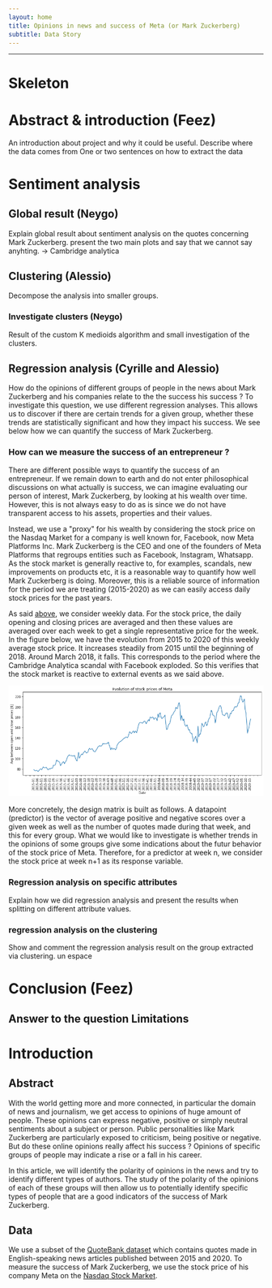 ```yaml
---
layout: home
title: Opinions in news and success of Meta (or Mark Zuckerberg)
subtitle: Data Story
---
```


---
# Skeleton
# Abstract & introduction (Feez)
An introduction about project and why it could be useful.
Describe where the data comes from 
One or two sentences on how to extract the data

# Sentiment analysis<a name="sentiment"></a>
## Global result (Neygo)
Explain global result about sentiment analysis on the quotes concerning Mark Zuckerberg.
present the two main plots and say that we cannot say anyhting.
-> Cambridge analytica

## Clustering (Alessio)
Decompose the analysis into smaller groups.
### Investigate clusters (Neygo)
Result of the custom K medioids algorithm and small investigation of the clusters.

## Regression analysis (Cyrille and Alessio)

How do the opinions of different groups of people in the news about Mark Zuckerberg and his companies relate to the
the success his success ? To investigate this question, we use different regression analyses. This
allows us to discover if there are certain trends for a given group, whether these trends are statistically
significant and how they impact his success. We see below how we can quantify the success of Mark Zuckerberg.


### How can we measure the success of an entrepreneur ?

There are different possible ways to quantify the success of an entrepreneur. If we remain down to
earth and do not enter philosophical discussions on what actually is success, we can imagine evaluating
our person of interest, Mark Zuckerberg, by looking at his wealth over time. However, this is not always
easy to do as is since we do not have transparent access to his assets, properties and their values.


Instead, we use a "proxy" for his wealth by considering the stock price on the Nasdaq Market for a
company is well known for, Facebook, now Meta Platforms Inc. Mark Zuckerberg is the CEO and one of the founders of Meta Platforms
that regroups entities such as Facebook, Instagram, Whatsapp. As the stock market is generally reactive
to, for examples, scandals, new improvements on products etc, it is a reasonable way to quantify how
well Mark Zuckerberg is doing. Moreover, this is a reliable source of information for the period we are
treating (2015-2020) as we can easily access daily stock prices for the past years.


As said [above](#sentiment), we consider weekly data. For the stock price, the daily opening and closing
prices are averaged and then these values are averaged over each week to get a single representative 
price for the week. In the figure below, we have the evolution from 2015 to 2020 of this weekly average
stock price. It increases steadily from 2015 until the beginning of 2018. Around March 2018, it falls.
This corresponds to the period where the Cambridge Analytica scandal with Facebook exploded. So this verifies
that the stock market is reactive to external events as we said above.

![](stock_price.png)

More concretely, the design matrix is built as follows. A datapoint (predictor) is the vector of average positive and negative
scores over a given week as well as the number of quotes made during that week, and this for every group. What 
we would like to investigate is whether trends in the opinions of some groups give some indications about the
futur behavior of the stock price of Meta. Therefore, for a predictor at week n, we consider the stock
price at week n+1 as its response variable.


### Regression analysis on specific attributes

Explain how we did regression analysis and present the results when splitting on different attribute values.



### regression analysis on the clustering
Show and comment the regression analysis result on the group extracted via clustering.
un espace

# Conclusion (Feez)
Answer to the question
Limitations
---
# Introduction
## Abstract
With the world getting more and more connected, in particular the domain of news and journalism,
we get access to opinions of huge amount of people. These opinions can express negative, positive or
simply neutral sentiments about a subject or person. Public personalities like Mark Zuckerberg are
particularly exposed to criticism, being positive or negative. But do these online opinions really affect
his success ? Opinions of specific groups of people may indicate a rise or a fall
in his career.


In this article, we will identify the polarity of opinions in the news and try to identify different types
of authors. The study of the polarity of the opinions of each of these groups will then allow us to
potentially identify specific types of people that are a good indicators of the success of Mark Zuckerberg. 

## Data
We use a subset of the [QuoteBank dataset](https://dlab.epfl.ch/people/west/pub/Vaucher-Spitz-Catasta-West_WSDM-21.pdf)
which contains quotes made in English-speaking news articles published between 2015 and 2020. To measure the success
of Mark Zuckerberg, we use the stock price of his company Meta on the [Nasdaq Stock Market](https://www.nasdaq.com/market-activity/stocks/fb/historical).


